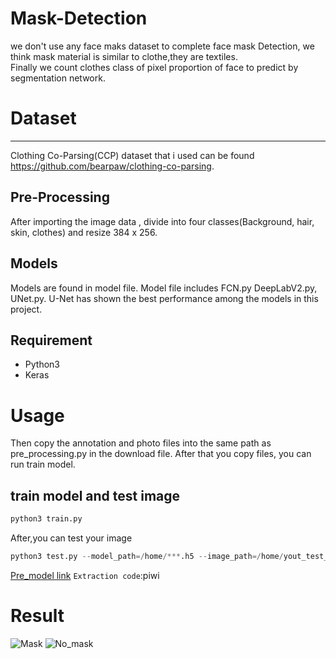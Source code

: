 # Mask-Detection
we don't use any face maks dataset to complete face mask Detection, we think mask material is similar to clothe,they are textiles.  
Finally we count clothes class of pixel proportion of face to predict by segmentation network.  
# Dataset  
---
Clothing Co-Parsing(CCP) dataset that i used can be found https://github.com/bearpaw/clothing-co-parsing.

Pre-Processing
---
After importing the image data , divide into four classes(Background, hair, skin, clothes) and resize 384 x 256.

Models
---
Models are found in model file. Model file includes FCN.py DeepLabV2.py, UNet.py.
U-Net has shown the best performance among the models in this project.


Requirement
---
* Python3
* Keras
# Usage 
Then copy the annotation and photo files into the same path as pre_processing.py in the download file.
After that you copy files, you can run train model.
## train model and test image  
```python
python3 train.py
```
After,you can test your image  
```python
python3 test.py --model_path=/home/***.h5 --image_path=/home/yout_test_img_path.jpg  
```
[Pre_model link](https://pan.baidu.com/s/1Lrkzs7rgPBTbDAvgmWj5Bw) `Extraction code`:piwi  

# Result  
![Mask](https://github.com/daixiangzi/Grad_Cam-pytorch-resnet50/tree/master/example/both.png) ![No_mask](https://github.com/daixiangzi/Grad_Cam-pytorch-resnet50/tree/master/example/both.png)




